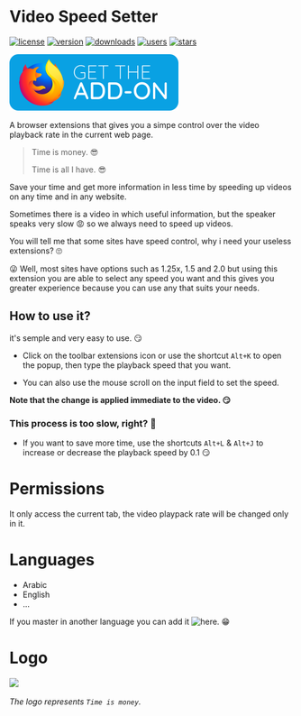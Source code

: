 # Video Speed Setter
[![license](https://shields.io/github/license/ZER0-X/video-speed-setter)](https://github.com/ZER0-X/video-speed-setter/blob/main/LICENSE)
[![version](https://shields.io/amo/v/video-speed-setter?label=version)](https://addons.mozilla.org/en-US/firefox/addon/video-speed-setter)
[![downloads](https://shields.io/amo/dw/video-speed-setter)](https://addons.mozilla.org/en-US/firefox/addon/video-speed-setter)
[![users](https://shields.io/amo/users/video-speed-setter)](https://addons.mozilla.org/en-US/firefox/addon/video-speed-setter)
[![stars](https://shields.io/amo/stars/video-speed-setter)](https://addons.mozilla.org/en-US/firefox/addon/video-speed-setter)

[![get-the-add-on badge](https://raw.githubusercontent.com/ZER0-X/badges/main/mozilla/firefox-addons/get-the-add-on.svg)](https://addons.mozilla.org/en-US/firefox/addon/video-speed-setter)

A browser extensions that gives you a simpe control over the video playback rate in the current web page.

>  Time is money. 😎
>  
> Time is all I have. 😎

Save your time and get more information in less time by speeding up videos on any time and in any website.

Sometimes there is a video in which useful information, but the speaker speaks very slow 😡 so we always need to speed up videos.

You will tell me that some sites have speed control, why i need your useless extensions? 🙄

😜 Well, most sites have options such as 1.25x, 1.5 and 2.0 but using this extension you are able to select any speed you want and this gives you greater experience because you can use any that suits your needs.

## How to use it?
it's semple and very easy to use. 😏

- Click on the toolbar extensions icon or use the shortcut ```Alt+K``` to open the popup, then type the playback speed that you want.

- You can also use the mouse scroll on the input field to set the speed.

**Note that the change is applied immediate to the video. 😏**

### This process is too slow, right? 🤔

- If you want to save more time, use the shortcuts ```Alt+L``` & ```Alt+J``` to increase or decrease the playback speed by 0.1 😏

# Permissions
It only access the current tab, the video playpack rate will be changed only in it.

# Languages
- Arabic
- English
- ...

If you master in another language you can add it ![here](https://github.com/ZER0-X/video-speed-setter/tree/main/src/_locales). 😁

# Logo

<img width=200 src="https://raw.githubusercontent.com/ZER0-X/video-speed-setter/main/src/icons/VSS-logo.svg">

_The logo represents ```Time is money```._
